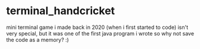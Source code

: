 # terminal_handcricket


mini terminal game i made back in 2020 (when i first started to code)
isn't very special, but it was one of the first java program i wrote
so why not save the code as a memory? :)
